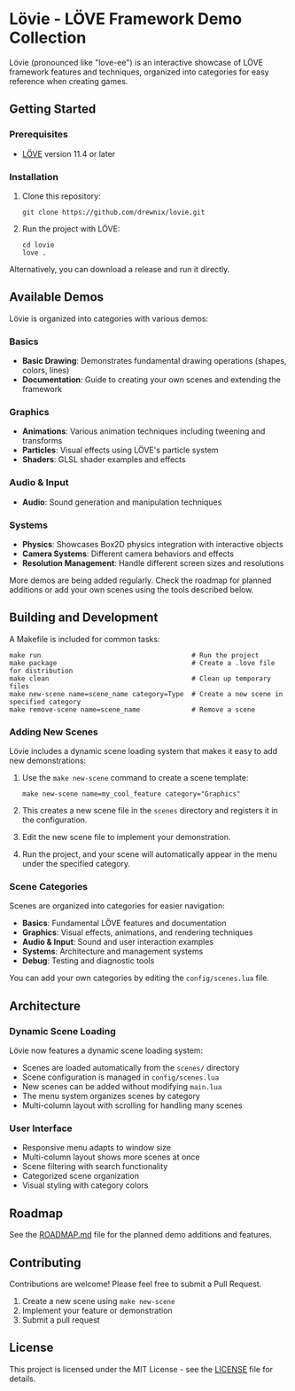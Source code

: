 # Lövie - LÖVE Framework Demo Collection

Lövie (pronounced like "love-ee") is an interactive showcase of LÖVE framework features and techniques, organized into categories for easy reference when creating games.

## Getting Started

### Prerequisites

- [LÖVE](https://love2d.org/) version 11.4 or later

### Installation

1. Clone this repository:
   ```
   git clone https://github.com/drewnix/lovie.git
   ```

2. Run the project with LÖVE:
   ```
   cd lovie
   love .
   ```

Alternatively, you can download a release and run it directly.

## Available Demos

Lövie is organized into categories with various demos:

### Basics
- **Basic Drawing**: Demonstrates fundamental drawing operations (shapes, colors, lines)
- **Documentation**: Guide to creating your own scenes and extending the framework

### Graphics
- **Animations**: Various animation techniques including tweening and transforms
- **Particles**: Visual effects using LÖVE's particle system
- **Shaders**: GLSL shader examples and effects

### Audio & Input
- **Audio**: Sound generation and manipulation techniques

### Systems
- **Physics**: Showcases Box2D physics integration with interactive objects
- **Camera Systems**: Different camera behaviors and effects
- **Resolution Management**: Handle different screen sizes and resolutions

More demos are being added regularly. Check the roadmap for planned additions or add your own scenes using the tools described below.

## Building and Development

A Makefile is included for common tasks:

```
make run                                      # Run the project
make package                                  # Create a .love file for distribution
make clean                                    # Clean up temporary files
make new-scene name=scene_name category=Type  # Create a new scene in specified category
make remove-scene name=scene_name             # Remove a scene
```

### Adding New Scenes

Lövie includes a dynamic scene loading system that makes it easy to add new demonstrations:

1. Use the `make new-scene` command to create a scene template:
   ```
   make new-scene name=my_cool_feature category="Graphics"
   ```

2. This creates a new scene file in the `scenes` directory and registers it in the configuration.

3. Edit the new scene file to implement your demonstration.

4. Run the project, and your scene will automatically appear in the menu under the specified category.

### Scene Categories

Scenes are organized into categories for easier navigation:

- **Basics**: Fundamental LÖVE features and documentation
- **Graphics**: Visual effects, animations, and rendering techniques
- **Audio & Input**: Sound and user interaction examples
- **Systems**: Architecture and management systems
- **Debug**: Testing and diagnostic tools

You can add your own categories by editing the `config/scenes.lua` file.

## Architecture

### Dynamic Scene Loading

Lövie now features a dynamic scene loading system:

- Scenes are loaded automatically from the `scenes/` directory
- Scene configuration is managed in `config/scenes.lua`
- New scenes can be added without modifying `main.lua`
- The menu system organizes scenes by category
- Multi-column layout with scrolling for handling many scenes

### User Interface

- Responsive menu adapts to window size
- Multi-column layout shows more scenes at once
- Scene filtering with search functionality
- Categorized scene organization
- Visual styling with category colors

## Roadmap

See the [ROADMAP.md](ROADMAP.md) file for the planned demo additions and features.

## Contributing

Contributions are welcome! Please feel free to submit a Pull Request.

1. Create a new scene using `make new-scene`
2. Implement your feature or demonstration
3. Submit a pull request

## License

This project is licensed under the MIT License - see the [LICENSE](LICENSE) file for details.
